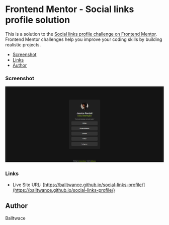 # Frontend Mentor - Social links profile solution

This is a solution to the [Social links profile challenge on Frontend Mentor](https://www.frontendmentor.io/challenges/social-links-profile-UG32l9m6dQ). Frontend Mentor challenges help you improve your coding skills by building realistic projects. 

 
  - [Screenshot](#screenshot)
  - [Links](#links)
  - [Author](#author)




### Screenshot

![](/assets/images/screenshot.png)

### Links

- Live Site URL: [https://balltwance.github.io/social-links-profile/](https://balltwance.github.io/social-links-profile/)


## Author

Balltwace
